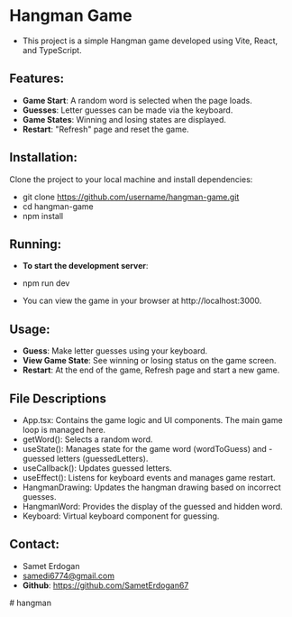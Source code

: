 # Hangman Game

- This project is a simple Hangman game developed using Vite, React, and TypeScript.

## Features:

- **Game Start**: A random word is selected when the page loads.
- **Guesses**: Letter guesses can be made via the keyboard.
- **Game States**: Winning and losing states are displayed.
- **Restart**: "Refresh" page and reset the game.

## Installation:

Clone the project to your local machine and install dependencies:

-  git clone https://github.com/username/hangman-game.git
- cd hangman-game
- npm install

## Running:

- **To start the development server**:

- npm run dev

- You can view the game in your browser at http://localhost:3000.

## Usage:

- **Guess**: Make letter guesses using your keyboard.
- **View Game State**: See winning or losing status on the game screen.
- **Restart**: At the end of the game, Refresh page and start a new game.


## File Descriptions

- App.tsx: Contains the game logic and UI components. The main game loop is managed here.
- getWord(): Selects a random word.
- useState(): Manages state for the game word (wordToGuess) and - guessed letters (guessedLetters).
- useCallback(): Updates guessed letters.
- useEffect(): Listens for keyboard events and manages game restart.
- HangmanDrawing: Updates the hangman drawing based on incorrect guesses.
- HangmanWord: Provides the display of the guessed and hidden word.
- Keyboard: Virtual keyboard component for guessing.

##  Contact:

- Samet Erdogan
- samedi6774@gmail.com
- **Github**: https://github.com/SametErdogan67


#   h a n g m a n  
 
